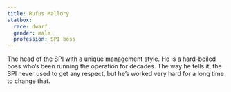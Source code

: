 ```yaml
---
title: Rufus Mallory
statbox:
  race: dwarf
  gender: male
  profession: SPI boss
---
```


The head of the SPI with a unique management style. He is a hard-boiled boss who’s been running the operation for decades. The way he tells it, the SPI never used to get any respect, but he’s worked very hard for a long time to change that.
